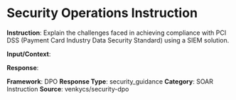 # Security Operations Instruction

**Instruction**: Explain the challenges faced in achieving compliance with PCI DSS (Payment Card Industry Data Security Standard) using a SIEM solution.

**Input/Context**: 

**Response**: 

**Framework**: DPO
**Response Type**: security_guidance
**Category**: SOAR Instruction
**Source**: venkycs/security-dpo
